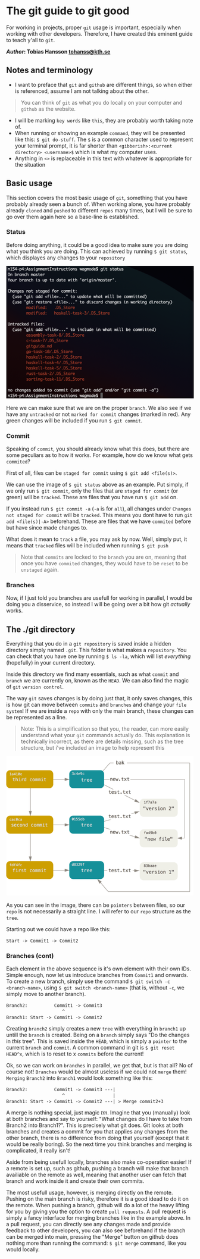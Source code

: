 # The git guide to git good
For working in projects, proper `git` usage is important, especially when working with other developers. Therefore, I have created this eminent guide to teach y'all to `git`.

**_Author_: Tobias Hansson <tohanss@kth.se>**

## Notes and terminology
* I want to preface that `git` and `github` are different things, so when either is referenced, assume I am not talking about the other.
> You can think of `git` as what you do locally on your computer and `github` as the website.
* I will be marking `key words` like `this`, they are probably worth taking note of.
* When running or showing an example `command`, they will be presented like this: `$ git do-stuff`. The `$` is a common character used to represent your terminal prompt, it is far shorter than `<gibberish>:<current directory> <username>$` which is what my computer uses.
* Anything in `<>` is replaceable in this text with whatever is appropriate for the situation

## Basic usage
This section covers the most basic usage of `git`, something that you have probably already seen a bunch of. When working alone, you have probably already `cloned` and `pushed` to different `repos` many times, but I will be sure to go over them again here so a base-line is established.

### Status
Before doing anything, it could be a good idea to make sure you are doing what you think you are doing. This can achieved by running `$ git status`, which displayes any changes to your `repository`

![Git status](images/git_status.png)

Here we can make sure that we are on the proper `branch`. We also see if we have any `untracked` or not `marked for commit` changes (marked in red). Any green changes will be included if you run `$ git commit`. 

### Commit
Speaking of `commit`, you should already know what this does, but there are some peculiars as to how it works. For example, how do we know what gets `commited`? 

First of all, files can be `staged for commit` using `$ git add <file(s)>`. 

We can use the image of `$ git status` above as an example. Put simply, if we only run `$ git commit`, only the files that are `staged for commit` (or green) will be `tracked`. These are files that you have run `$ git add` on. 

If you instead run `$ git commit -a` (`-a` is for `all`), all changes under `Changes not staged for commit` will be `tracked`. This means you dont have to run `git add <file(s)|-A>` beforehand. These are files that we have `commited` before but have since made changes to.

What does it mean to `track` a file, you may ask by now. Well, simply put, it means that `tracked` files will be included when running `$ git push`

> Note that `commits` are locked to the `branch` you are on, meaning that once you have `commited` changes, they would have to be `reset` to be `unstaged` again.

### Branches
Now, if I just told you branches are usefull for working in parallel, I would be doing you a disservice, so instead I will be going over a bit how git _actually_ works.

## The ./git directory
Everything that you do in a `git repository` is saved inside a hidden directory simply named `.git`. This folder is what makes a `repository`. You can check that you have one by running `$ ls -la`, which will list _everything_ (hopefully) in your current directory.

Inside this directory we find many essentials, such as what `commit` and `branch` we are currently on, known as the `HEAD`. We can also find the magic of `git` `version control`.

The way `git` saves changes is by doing just that, it only saves changes, this is how git can move between `commits` and `branches` and change your `file system`! If we are inside a `repo` with only the main branch, these changes can be represented as a line. 

> Note: This is a simplification so that you, the reader, can more easily understand what your `git` commands actually do. This explanation is technically incorrect, as there are details missing, such as the tree structure, but i've included an image to help represent this

![Git Tree](images/git_structure.png)

As you can see in the image, there can be `pointers` between files, so our `repo` is not necessarily a straight line. I will refer to our `repo` structure as the `tree`.

Starting out we could have a repo like this:

```
Start -> Commit1 -> Commit2
```

### Branches (cont)

Each element in the above sequence is it's own element with their own IDs. Simple enough, now let us introduce branches from `Commit1` and onwards. To create a new branch, simply use the command `$ git switch -c <branch-name>`, using `$ git switch <branch-name>` (that is, without `-c`, we simply move to another branch).

```
Branch2:          Commit1 -> Commit3
                     ^
Branch1: Start -> Commit1 -> Commit2
```

Creating `branch2` simply creates a new `tree` with everything in `branch1` up untill the `branch` is created. Being on a `branch` simply says "Do the changes in _this_ tree". This is saved inside the `HEAD`, which is simply a `pointer` to the current `branch` and `commit`. A common command in git is `$ git reset HEAD^x`, which is to reset to x `commits` before the current!

Ok, so we can work on `branches` in parallel, we get that, but is that all? No of course not! `Branches` would be almost useless if we could not `merge` them! `Merging` `Branch2` into `Branch1` would look something like this:

```
Branch2:          Commit1 -> Commit3 ---|
                     ^                  | 
Branch1: Start -> Commit1 -> Commit2 ---| > Merge commit2+3
```

A merge is nothing special, just magic _tm_. Imagine that you (manually) look at both branches and say to yourself: "What changes do I have to take from Branch2 into Branch1?". This is precisely what git does. Git looks at both branches and creates a commit for you that applies any changes from the other branch, there is no difference from doing that yourself (except that it would be really boring). So the next time you think branches and merging is complicated, it really isn't!

Aside from being usefull locally, branches also make co-operation easier! If a remote is set up, such as github, pushing a branch will make that branch availiable on the remote as well, meaning that another user can fetch that branch and work inside it and create their own commits. 

The most usefull usage, however, is merging directly on the remote. Pushing on the main branch is risky, therefore it is a good idead to do it on the remote. When pushing a branch, github will do a lot of the heavy lifting for you by giving you the option to create `pull requests`. A pull request is simply a fancy interface for merging branches like in the example above. In a pull request, you can directly see any changes made and provide feedback to other developers, you can also see beforehand if the branch can be merged into main, pressing the "Merge" button on github does nothing more than running the command: `$ git merge` command, like you would locally.
